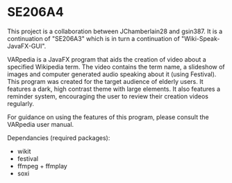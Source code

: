 # SE206A4
This project is a collaboration between JChamberlain28 and gsin387. It is a continuation of "SE206A3" which is in turn a continuation of "Wiki-Speak-JavaFX-GUI".

VARpedia is a JavaFX program that aids the creation of video about a specified Wikipedia term.
The video contains the term name, a slideshow of images and computer generated audio speaking about it (using Festival).
This program was created for the target audience of elderly users. It features a dark, high contrast theme with large elements. 
It also features a reminder system, encouraging the user to review their creation videos regularly.


For guidance on using the features of this program, please consult the VARpedia user manual.


Dependancies (required packages):
- wikit
- festival
- ffmpeg + ffmplay
- soxi
